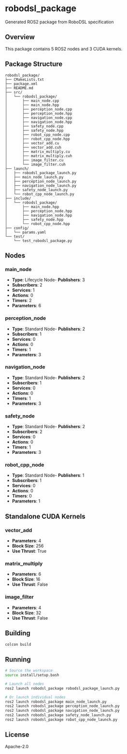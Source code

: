 # robodsl_package

Generated ROS2 package from RoboDSL specification

## Overview

This package contains 5 ROS2 nodes and 3 CUDA kernels.

## Package Structure

```
robodsl_package/
├── CMakeLists.txt
├── package.xml
├── README.md
├── src/
│   └── robodsl_package/
│       ├── main_node.cpp
│       ├── main_node.hpp
│       ├── perception_node.cpp
│       ├── perception_node.hpp
│       ├── navigation_node.cpp
│       ├── navigation_node.hpp
│       ├── safety_node.cpp
│       ├── safety_node.hpp
│       ├── robot_cpp_node.cpp
│       ├── robot_cpp_node.hpp
│       ├── vector_add.cu
│       ├── vector_add.cuh
│       ├── matrix_multiply.cu
│       ├── matrix_multiply.cuh
│       ├── image_filter.cu
│       └── image_filter.cuh
├── launch/
│   ├── robodsl_package_launch.py
│   ├── main_node_launch.py
│   ├── perception_node_launch.py
│   ├── navigation_node_launch.py
│   ├── safety_node_launch.py
│   └── robot_cpp_node_launch.py
├── include/
│   └── robodsl_package/
│       ├── main_node.hpp
│       ├── perception_node.hpp
│       ├── navigation_node.hpp
│       ├── safety_node.hpp
│       └── robot_cpp_node.hpp
├── config/
│   └── params.yaml
└── test/
    └── test_robodsl_package.py
```

## Nodes

### main_node

- **Type**: Lifecycle Node- **Publishers**: 3
- **Subscribers**: 2
- **Services**: 1
- **Actions**: 0
- **Timers**: 2
- **Parameters**: 6

### perception_node

- **Type**: Standard Node- **Publishers**: 2
- **Subscribers**: 1
- **Services**: 0
- **Actions**: 0
- **Timers**: 1
- **Parameters**: 3

### navigation_node

- **Type**: Standard Node- **Publishers**: 2
- **Subscribers**: 1
- **Services**: 0
- **Actions**: 0
- **Timers**: 1
- **Parameters**: 3

### safety_node

- **Type**: Standard Node- **Publishers**: 2
- **Subscribers**: 2
- **Services**: 0
- **Actions**: 0
- **Timers**: 1
- **Parameters**: 3

### robot_cpp_node

- **Type**: Standard Node- **Publishers**: 1
- **Subscribers**: 1
- **Services**: 0
- **Actions**: 0
- **Timers**: 0
- **Parameters**: 1


## Standalone CUDA Kernels

### vector_add

- **Parameters**: 4
- **Block Size**: 256
- **Use Thrust**: True

### matrix_multiply

- **Parameters**: 6
- **Block Size**: 16
- **Use Thrust**: False

### image_filter

- **Parameters**: 4
- **Block Size**: 32
- **Use Thrust**: False


## Building

```bash
colcon build
```

## Running

```bash
# Source the workspace
source install/setup.bash

# Launch all nodes
ros2 launch robodsl_package robodsl_package_launch.py

# Or launch individual nodes
ros2 launch robodsl_package main_node_launch.py
ros2 launch robodsl_package perception_node_launch.py
ros2 launch robodsl_package navigation_node_launch.py
ros2 launch robodsl_package safety_node_launch.py
ros2 launch robodsl_package robot_cpp_node_launch.py
```

## License

Apache-2.0 
